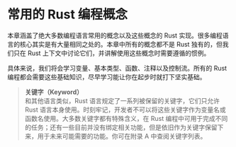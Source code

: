 # 常用的 Rust 编程概念

本章涵盖了绝大多数编程语言常用的概念以及这些概念的 Rust 实现。很多编程语言的核心其实是有大量相同之处的。本章中所有的概念都不是 Rust 独有的，但我们只在 Rust 上下文中讨论它们，并讲解使用这些概念时需要遵循的惯例。

具体来说，我们将会学习变量、基本类型、函数、注释以及控制流。所有的 Rust 编程都会需要这些基础知识，尽早学习能让你在起步时就打下坚实基础。

> **关键字（Keyword）**<br/>
> 和其他语言类似，Rust 语言规定了一系列被保留的关键字，它们只允许 Rust 语言本身使用。时刻牢记，开发者不可以将这些关键字作为变量名或函数名使用。大多数关键字都有特殊含义，在 Rust 编程中可用于完成不同的任务；还有一些目前并没有绑定相关功能，但是依旧作为关键字保留下来，用于未来可能需要的功能。你可在附录 A 中查阅关键字列表。
